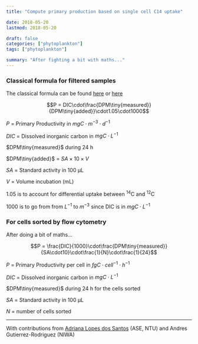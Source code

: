 ```yaml
---
title: "Compute primary production based on single cell C14 uptake"

date: 2018-05-20
lastmod: 2018-05-20

draft: false
categories: ["phytoplankton"]
tags: ["phytoplankton"]

summary: "After fighting a bit with maths..."
---
```


### Classical formula for filtered samples

The classical formula can be found [here](http://hahana.soest.hawaii.edu/hot/protocols/chap14.html) or [here](http://www.montana.edu/priscu/documents/LTER-methods-web-page/Method_Manual_AC_22_Feb_2017.pdf)

$$P = DIC\cdot\frac{DPM\tiny{measured}}{DPM\tiny{added}}\cdot1.05\cdot1000$$

$P$ = Primary Productivity in $mgC \cdot m^{-3} \cdot d^{-1}$

$DIC$ = Dissolved inorganic carbon in  $mgC \cdot L^{-1}$

$DPM\tiny{measured}$ during 24 h

$DPM\tiny{added}$ = $SA \times 10 \times  V$

$SA$ = Standard activity in 100 µL

$V$ = Volume incubation (mL)

1.05 is to account for differential uptake between $^{14}$C and $^{12}$C

1000 is to go from from $L^{-1}$ to $m^{-3}$ since DIC is in $mgC \cdot L^{-1}$


### For cells sorted by flow cytometry

After doing a bit of maths...

$$P = \frac{DIC}{1000}\cdot\frac{DPM\tiny{measured}}{SA\cdot10}\cdot\frac{1}{N}\cdot\frac{1}{24}$$

$P$ = Primary Productivity per cell in $fgC \cdot cell^{-1} \cdot h^{-1}$

$DIC$ = Dissolved inorganic carbon in  $mgC \cdot L^{-1}$

$DPM\tiny{measured}$ during 24 h for the cells sorted

$SA$ = Standard activity in 100 µL

$N$ = number of cells sorted

---

With contributions from [Adriana Lopes dos Santos](https://adriana.netlify.com/) (ASE, NTU) and Andres Gutierrez-Rodriguez (NIWA)
